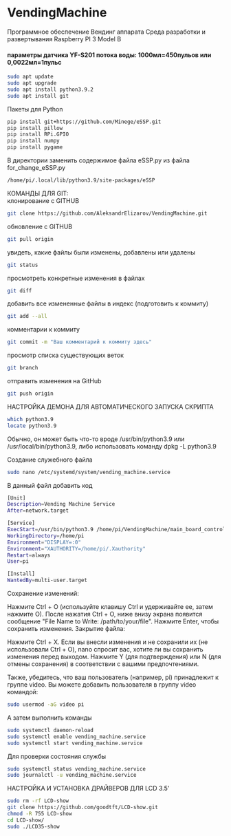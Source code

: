 # VendingMachine
Программное обеспечение Вендинг аппарата
Среда разработки и развертывания Raspberry PI 3 Model B

#### параметры датчика YF-S201 потока воды: 1000мл=450пульов или 0,0022мл=1пульс

````bash
sudo apt update
sudo apt upgrade
sudo apt install python3.9.2
sudo apt install git
````

Пакеты для Python
````bash
pip install git+https://github.com/Minege/eSSP.git
pip install pillow
pip install RPi.GPIO
pip install numpy
pip install pygame
````
В директории заменить содержимое файла eSSP.py из файла for_change_eSSP.py
````bash
/home/pi/.local/lib/python3.9/site-packages/eSSP
````

КОМАНДЫ ДЛЯ GIT:  
клонирование с GITHUB
````bash
git clone https://github.com/AleksandrElizarov/VendingMachine.git
````
обновление с GITHUB
````bash
git pull origin
````

увидеть, какие файлы были изменены, добавлены или удалены
````bash
git status
````

просмотреть конкретные изменения в файлах
````bash
git diff
````

добавить все измененные файлы в индекс (подготовить к коммиту)
````bash
git add --all
````

комментарии к коммиту
````bash
git commit -m "Ваш комментарий к коммиту здесь"
````

просмотр списка существующих веток
````bash
git branch
````

 отправить изменения на GitHub
````bash
git push origin
````

НАСТРОЙКА ДЕМОНА ДЛЯ АВТОМАТИЧЕСКОГО ЗАПУСКА СКРИПТА
````bash
which python3.9
locate python3.9
````
Обычно, он может быть что-то вроде /usr/bin/python3.9 или /usr/local/bin/python3.9, либо использовать команду dpkg -L python3.9

Создание служебного файла
````bash
sudo nano /etc/systemd/system/vending_machine.service
````

В данный файл добавить код
````bash
[Unit]
Description=Vending Machine Service
After=network.target

[Service]
ExecStart=/usr/bin/python3.9 /home/pi/VendingMachine/main_board_control.py
WorkingDirectory=/home/pi
Environment="DISPLAY=:0"
Environment="XAUTHORITY=/home/pi/.Xauthority"
Restart=always
User=pi

[Install]
WantedBy=multi-user.target

````
Сохранение изменений:

Нажмите Ctrl + O (используйте клавишу Ctrl и удерживайте ее, затем нажмите O).
После нажатия Ctrl + O, ниже внизу экрана появится сообщение 
"File Name to Write: /path/to/your/file". Нажмите Enter, чтобы сохранить изменения.
Закрытие файла:

Нажмите Ctrl + X.
Если вы внесли изменения и не сохранили их (не использовали Ctrl + O), 
nano спросит вас, хотите ли вы сохранить изменения перед выходом. 
Нажмите Y (для подтверждения) или N (для отмены сохранения) в соответствии с вашими предпочтениями.

Также, убедитесь, что ваш пользователь (например, pi) принадлежит к группе video. 
Вы можете добавить пользователя в группу video командой:
````bash
sudo usermod -aG video pi
````

А затем выполнить команды
````bash
sudo systemctl daemon-reload
sudo systemctl enable vending_machine.service
sudo systemctl start vending_machine.service
````

Для проверки состояния службы
````bash
sudo systemctl status vending_machine.service
sudo journalctl -u vending_machine.service
````

НАСТРОЙКА И УСТАНОВКА ДРАЙВЕРОВ ДЛЯ LCD 3.5'
````bash
sudo rm -rf LCD-show
git clone https://github.com/goodtft/LCD-show.git
chmod -R 755 LCD-show
cd LCD-show/
sudo ./LCD35-show
````




